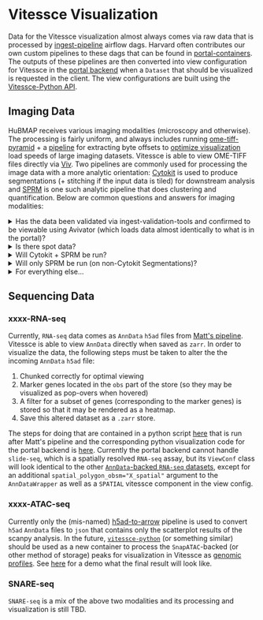 # Vitessce Visualization

Data for the Vitessce visualization almost always comes via raw data that is processed by [ingest-pipeline](https://github.com/hubmapconsortium/ingest-pipeline) airflow dags. Harvard often contributes our own custom pipelines to these dags that can be found in [portal-containers](https://github.com/hubmapconsortium/portal-containers). The outputs of these pipelines are then converted into view configuration for Vitessce in the [portal backend](https://github.com/hubmapconsortium/portal-ui/tree/master/context/app/api/vitessce_confs) when a `Dataset` that should be visualized is requested in the client. The view configurations are built using the [Vitessce-Python API](https://vitessce.github.io/vitessce-python/index.html).

## Imaging Data

HuBMAP receives various imaging modalities (microscopy and otherwise). The processing is fairly uniform, and always includes running [ome-tiff-pyramid](https://github.com/hubmapconsortium/ome-tiff-pyramid) + a [pipeline](https://github.com/hubmapconsortium/portal-containers/tree/master/containers/ome-tiff-offsets) for extracting byte offsets to [optimize visualization](https://github.com/hms-dbmi/viv/tree/master/tutorial#viewing-in-avivator) load speeds of large imaging datasets. Vitessce is able to view OME-TIFF files directly via [Viv](https://github.com/hms-dbmi/viv). Two pipelines are commonly used for processing the image data with a more analytic orientation: [Cytokit](https://github.com/hubmapconsortium/codex-pipeline) is used to produce segmentations (+ stitching if the input data is tiled) for downstream analysis and [SPRM](https://github.com/hubmapconsortium/sprm) is one such analytic pipeline that does clustering and quantification. Below are common questions and answers for imaging modalities:

<details><summary>Has the data been validated via ingest-validation-tools and confirmed to be viewable using Avivator (which loads data almost identically to what is in the portal)?</summary>
If so, we should ask the TMC to follow the instructions below for viewing their data in Avivator to make sure it looks right (should only need to be done for a single representative file): https://github.com/hms-dbmi/viv/tree/master/tutorial

In the above instructions they should only need to a) run the bioformats2raw-raw2ometiff pipeline and then b) drag-and-drop or select the input file using the "CHOOSE A FILE" button on avivator.gehlenborglab.org. There is no need for a web server.

If there is a z or t stack to the data, ensure that each "stack" is uploaded as a single file.

If it is valid in these three senses (viewable in Avivator locally, passes `ingest-validation-tools`, and "stacks" are uploaded as single files), then ingestion may be done and pipeline processing may proceed.

</details>

<details><summary>Is there spot data?</summary>
If the answer is "yes," we should run the image pyramid pipeline + offsets on the appropriate imaging data.  We currently do not have a pipeline for visualizing spot data.  Create a new class that inherits from ViewConf to visualize the data (raw imaging + spot data) when such a pipeline is created.  If there is segmentation data coming from the TMC or elsewhere, then that will need to be both processed (via <a href="https://github.com/hubmapconsortium/portal-containers/tree/master/containers/sprm-to-anndata">sprm-to-anndata.cwl from portal-containers</a> or a different pipeline that ideally outputs zarr-backed AnnData) and visualized as well.
</details>

<details><summary>Will Cytokit + SPRM be run?</summary>
If the answer is "yes," we should run <a href="https://github.com/hubmapconsortium/portal-containers/tree/master/containers/sprm-to-anndata">sprm-to-anndata.cwl from portal-containers</a> on the output of SPRM and the image pyramid pipeline + offsets on the output of Cytokit.  Attach the assay, if it is not automatically attached, in the portal backend to the `StitchedCytokitSPRMConf` class in <a href="https://github.com/hubmapconsortium/portal-ui/blob/9b49abda02e4f0579590289fc476eab23fa4cb02/context/app/api/vitessce_confs/assay_confs.py#L257-L290">context/app/api/vitessce_confs/assay_confs.py</a>
</details>

<details><summary>Will only SPRM be run (on non-Cytokit Segmentations)?</summary>
If the answer is "yes," we should run <a href="https://github.com/hubmapconsortium/portal-containers/tree/master/containers/sprm-to-anndata">sprm-to-anndata.cwl from portal-containers</a> from portal-containers on the output of SPRM and the image pyramid pipeline + offsets on the raw input data.  Attach the assay to a new class in the portal backend similar to <a href="https://github.com/hubmapconsortium/portal-ui/blob/9b49abda02e4f0579590289fc476eab23fa4cb02/context/app/api/vitessce_confs/assay_confs.py#L171-L197">StitchedCytokitSPRMConf</a> that wraps <a href="https://github.com/hubmapconsortium/portal-ui/blob/9b49abda02e4f0579590289fc476eab23fa4cb02/context/app/api/vitessce_confs/base_confs.py#L258-L313">SPRMAnnDataViewConfs</a> in <a href="https://github.com/hubmapconsortium/portal-ui/blob/9b49abda02e4f0579590289fc476eab23fa4cb02/context/app/api/vitessce_confs/assay_confs.py#L257-L290">context/app/api/vitessce_confs/assay_confs.py</a> if needed for multiple images in the same dataset.  Otherwise you may simply use SPRMAnnDataViewConf with the proper arguments.
</details>

<details><summary>For everything else...</summary>
Run the image pyramid pipeline + offsets on the raw input data.  Attach the assay to a new class in the portal backend similar to  SeqFISHViewConf or to the already existing ImagePyramidViewConf as needed in <a href="https://github.com/hubmapconsortium/portal-ui/blob/9b49abda02e4f0579590289fc476eab23fa4cb02/context/app/api/vitessce_confs/assay_confs.py#L257-L290">context/app/api/vitessce_confs/assay_confs.py</a> .  This will depend on how you want the layout to look to the end user.  See the <a href="https://github.com/hubmapconsortium/portal-ui/blob/9b49abda02e4f0579590289fc476eab23fa4cb02/context/app/api/vitessce_confs/assay_confs.py#L45-L95">SeqFISHViewConf</a> for an example of how hairy this can get.
</details>

## Sequencing Data

### xxxx-RNA-seq

Currently, `RNA-seq` data comes as `AnnData` `h5ad` files from [Matt's pipeline](https://github.com/hubmapconsortium/salmon-rnaseq). Vitessce is able to view `AnnData` directly when saved as `zarr`. In order to visualize the data, the following steps must be taken to alter the the incoming `AnnData` `h5ad` file:

1. Chunked correctly for optimal viewing
2. Marker genes located in the `obs` part of the store (so they may be visualized as pop-overs when hovered)
3. A filter for a subset of genes (corresponding to the marker genes) is stored so that it may be rendered as a heatmap.
4. Save this altered dataset as a `.zarr` store.

The steps for doing that are contained in a python script [here](https://github.com/hubmapconsortium/portal-containers/blob/dc568234c76017c7cd9644a4d15ef0f7b9d84e24/containers/anndata-to-ui/context/main.py#L17-L67) that is run after Matt's pipeline and the corresponding python visualization code for the portal backend is [here](https://github.com/hubmapconsortium/portal-ui/blob/9b49abda02e4f0579590289fc476eab23fa4cb02/context/app/api/vitessce_confs/assay_confs.py#L200-L238). Currently the portal backend cannot handle `slide-seq`, which is a spatially resolved `RNA-seq` assay, but its `ViewConf` class will look identical to the other [`AnnData`-backed `RNA-seq` datasets](https://github.com/hubmapconsortium/portal-ui/blob/9b49abda02e4f0579590289fc476eab23fa4cb02/context/app/api/vitessce_confs/assay_confs.py#L200-L238), except for an additional `spatial_polygon_obsm="X_spatial"` argument to the `AnnDataWrapper` as well as a `SPATIAL` vitessce component in the view config.

### xxxx-ATAC-seq

Currently only the (mis-named) [h5ad-to-arrow](https://github.com/hubmapconsortium/portal-containers/tree/master/containers/h5ad-to-arrow) pipeline is used to convert `h5ad` `AnnData` files to `json` that contains only the scatterplot results of the scanpy analysis. In the future, [`vitessce-python`](https://github.com/vitessce/vitessce-python/blob/c7edf9c0057fb1e5fc53e957c0657e61b0e43b90/vitessce/wrappers.py#L543) (or something similar) should be used as a new container to process the `SnapATAC`-backed (or other method of storage) peaks for visualization in Vitessce as [genomic profiles](http://beta.vitessce.io/docs/data-file-types/index.html#genomic-profileszarr). See [here](http://beta.vitessce.io/index.html?dataset=sn-atac-seq-hubmap-2020) for a demo what the final result will look like.

### SNARE-seq

`SNARE-seq` is a mix of the above two modalities and its processing and visualization is still TBD.
